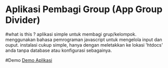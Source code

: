 # Aplikasi Pembagi Group (App Group Divider)


#what is this ?
aplikasi simple untuk membagi grup/kelompok.
menggunakan bahasa pemrograman javascript untuk mengelola input dan ouput.
instalasi cukup simple, hanya dengan meletakkan ke lokasi 'htdocs' anda tanpa database atau konfigurasi sebagainya.

#Demo
[Demo Aplikasi](bit.ly/appbagikelompok)